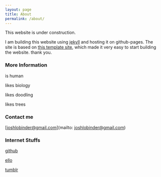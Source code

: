 ```yaml
---
layout: page
title: About
permalink: /about/
---
```


This website is under construction.

I am building this website using [jekyll](https://jekyllrb.com/) and hosting it on github-pages. The site is based on [this template site](https://github.com/barryclark/jekyll-now), which made it very easy to start building the website. thank you.

### More Information

is human
 
likes biology

likes doodling

likes trees


### Contact me

[joshlobinder@gmail.com](mailto: joshlobinder@gmail.com)

### Internet Stuffs

[github](https://github.com/jlopezbi)

[ello](https://ello.co/spikeyblobs)

[tumblr](https://www.tumblr.com/blog/blobsandspikes)
